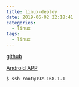 ```yaml
---
title: linux-deploy
date: 2019-06-02 22:18:41
categories:
  - linux
tags: 
  - linux
---
```


[github](https://github.com/meefik/linuxdeploy)

[Android APP](https://github.com/meefik/linuxdeploy/releases/tag/2.3.0)


``` bash
$ ssh root@192.168.1.1
```